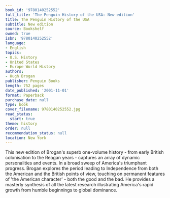 ```yaml
---
book_id: '9780140252552'
full_title: 'The Penguin History of the USA: New edition'
title: The Penguin History of the USA
subtitle: New edition
source: Bookshelf
owned: true
isbn: '9780140252552'
language:
- English
topics:
- U.S. History
- United States
- Europe World History
authors:
- Hugh Brogan
publisher: Penguin Books
length: 752 pages
date_published: '2001-11-01'
format: Paperback
purchase_date: null
type: book
cover_filename: 9780140252552.jpg
read_status:
  start: true
theme: history
order: null
recommendation_status: null
location: New York
---
```

This new edition of Brogan's superb one-volume history - from early British colonisation to the Reagan years - captures an array of dynamic personalities and events. In a broad sweep of America's triumphant progress. Brogan explores the period leading to Independence from both the American and the British points of view, touching on permanent features of 'the American character' - both the good and the bad. He provides a masterly synthesis of all the latest research illustrating America's rapid growth from humble beginnings to global dominance.

